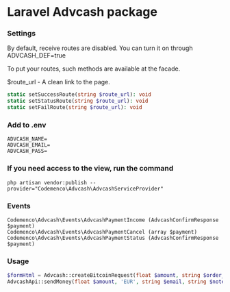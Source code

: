 # Laravel Advcash package

### Settings
By default, receive routes are disabled. You can turn it on through ADVCASH_DEF=true

To put your routes, such methods are available at the facade.

$route_url - A clean link to the page.
```php
static setSuccessRoute(string $route_url): void
static setStatusRoute(string $route_url): void
static setFailRoute(string $route_url): void
```

### Add to .env
```text
ADVCASH_NAME=
ADVCASH_EMAIL=
ADVCASH_PASS=
```

### If you need access to the view, run the command

```$xslt
php artisan vendor:publish --provider="Codemenco\Advcash\AdvcashServiceProvider"
```

### Events
```text
Codemenco\Advcash\Events\AdvcashPaymentIncome (AdvcashConfirmResponse $payment)
Codemenco\Advcash\Events\AdvcashPaymentCancel (array $payment)
Codemenco\Advcash\Events\AdvcashPaymentStatus (AdvcashConfirmResponse $payment)
```

### Usage

```php
$formHtml = Advcash::createBitcoinRequest(float $amount, string $order_id): string
AdvcashApi::sendMoney(float $amount, 'EUR', string $email, string $note, false): string
```
